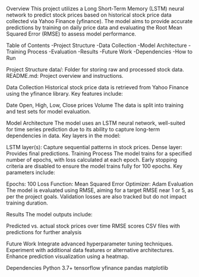 Overview
This project utilizes a Long Short-Term Memory (LSTM) neural network to predict stock prices based on historical stock price data collected via Yahoo Finance (yfinance). The model aims to provide accurate predictions by training on daily price data and evaluating the Root Mean Squared Error (RMSE) to assess model performance.

Table of Contents
-Project Structure
-Data Collection
-Model Architecture
-Training Process
-Evaluation
-Results
-Future Work
-Dependencies
-How to Run

Project Structure
data/: Folder for storing raw and processed stock data.
README.md: Project overview and instructions.

Data Collection
Historical stock price data is retrieved from Yahoo Finance using the yfinance library. Key features include:

Date
Open, High, Low, Close prices
Volume
The data is split into training and test sets for model evaluation.

Model Architecture
The model uses an LSTM neural network, well-suited for time series prediction due to its ability to capture long-term dependencies in data. Key layers in the model:

LSTM layer(s): Capture sequential patterns in stock prices.
Dense layer: Provides final predictions.
Training Process
The model trains for a specified number of epochs, with loss calculated at each epoch. Early stopping criteria are disabled to ensure the model trains fully for 100 epochs. Key parameters include:

Epochs: 100
Loss Function: Mean Squared Error
Optimizer: Adam
Evaluation
The model is evaluated using RMSE, aiming for a target RMSE near 1 or 5, as per the project goals. Validation losses are also tracked but do not impact training duration.

Results
The model outputs include:

Predicted vs. actual stock prices over time
RMSE scores
CSV files with predictions for further analysis

Future Work
Integrate advanced hyperparameter tuning techniques.
Experiment with additional data features or alternative architectures.
Enhance prediction visualization using a heatmap.

Dependencies
Python 3.7+
tensorflow
yfinance
pandas
matplotlib
